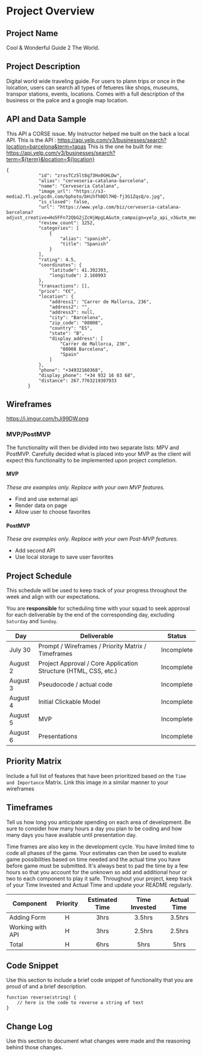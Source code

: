 # Project Overview

## Project Name

Cool & Wonderful Guide 2 The World.

## Project Description

Digital world wide traveling guide. For users to plann trips or once in the loication, users can search all types of fetueres like shops, museums, transpor stations, events, locations. Comes with a full description of the business or the palce and a google map location.

## API and Data Sample

This API a CORSE issue. My Instructor helped me built on the back a local API. 
This is the API : https://api.yelp.com/v3/businesses/search?location=barcelona&term=tapas
This is the one he built for me: https://api.yelp.com/v3/businesses/search?term=${term}&location=${location}
```
{
            "id": "zrxsTCz5lt8q73Hx0GHLDw",
            "alias": "cerveseria-catalana-barcelona",
            "name": "Cerveseria Catalana",
            "image_url": "https://s3-media2.fl.yelpcdn.com/bphoto/bHihfh0Dl7HQ-fj3G1ZqsQ/o.jpg",
            "is_closed": false,
            "url": "https://www.yelp.com/biz/cerveseria-catalana-barcelona?adjust_creative=Ho5FFn72QbG2jZcHjWpgLA&utm_campaign=yelp_api_v3&utm_medium=api_v3_business_search&utm_source=Ho5FFn72QbG2jZcHjWpgLA",
            "review_count": 1252,
            "categories": [
                {
                    "alias": "spanish",
                    "title": "Spanish"
                }
            ],
            "rating": 4.5,
            "coordinates": {
                "latitude": 41.392393,
                "longitude": 2.160993
            },
            "transactions": [],
            "price": "€€",
            "location": {
                "address1": "Carrer de Mallorca, 236",
                "address2": "",
                "address3": null,
                "city": "Barcelona",
                "zip_code": "08008",
                "country": "ES",
                "state": "B",
                "display_address": [
                    "Carrer de Mallorca, 236",
                    "08008 Barcelona",
                    "Spain"
                ]
            },
            "phone": "+34932160368",
            "display_phone": "+34 932 16 03 68",
            "distance": 267.7763219307933
        }
```

## Wireframes

https://i.imgur.com/hJi99DW.png

### MVP/PostMVP

The functionality will then be divided into two separate lists: MPV and PostMVP.  Carefully decided what is placed into your MVP as the client will expect this functionality to be implemented upon project completion.  

#### MVP 
*These are examples only. Replace with your own MVP features.*

- Find and use external api 
- Render data on page 
- Allow user to choose favorites 

#### PostMVP  
*These are examples only. Replace with your own Post-MVP features.*

- Add second API
- Use local storage to save user favorites

## Project Schedule

This schedule will be used to keep track of your progress throughout the week and align with our expectations.  

You are **responsible** for scheduling time with your squad to seek approval for each deliverable by the end of the corresponding day, excluding `Saturday` and `Sunday`.

|  Day | Deliverable | Status
|---|---| ---|
|July 30| Prompt / Wireframes / Priority Matrix / Timeframes | Incomplete
|August 2| Project Approval / Core Application Structure (HTML, CSS, etc.) | Incomplete
|August 3| Pseudocode / actual code | Incomplete
|August 4| Initial Clickable Model  | Incomplete
|August 5| MVP | Incomplete
|August 6| Presentations | Incomplete

## Priority Matrix

Include a full list of features that have been prioritized based on the `Time and Importance` Matrix.  Link this image in a similar manner to your wireframes

## Timeframes

Tell us how long you anticipate spending on each area of development. Be sure to consider how many hours a day you plan to be coding and how many days you have available until presentation day.

Time frames are also key in the development cycle.  You have limited time to code all phases of the game.  Your estimates can then be used to evalute game possibilities based on time needed and the actual time you have before game must be submitted. It's always best to pad the time by a few hours so that you account for the unknown so add and additional hour or two to each component to play it safe. Throughout your project, keep track of your Time Invested and Actual Time and update your README regularly.

| Component | Priority | Estimated Time | Time Invested | Actual Time |
| --- | :---: |  :---: | :---: | :---: |
| Adding Form | H | 3hrs| 3.5hrs | 3.5hrs |
| Working with API | H | 3hrs| 2.5hrs | 2.5hrs |
| Total | H | 6hrs| 5hrs | 5hrs |

## Code Snippet

Use this section to include a brief code snippet of functionality that you are proud of and a brief description.  

```
function reverse(string) {
	// here is the code to reverse a string of text
}
```

## Change Log
 Use this section to document what changes were made and the reasoning behind those changes.  
